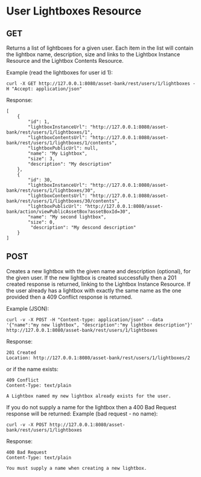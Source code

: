 # User Lightboxes Resource
## GET
Returns a list of lightboxes for a given user.
Each item in the list will contain the lightbox name, description, size and links to the Lightbox Instance Resource and the Lightbox Contents Resource.

Example (read the lightboxes for user id 1):
```
curl -X GET http://127.0.0.1:8080/asset-bank/rest/users/1/lightboxes -H "Accept: application/json"
```

Response:
```
[
    {
 		"id": 1,
        "lightboxInstanceUrl": "http://127.0.0.1:8080/asset-bank/rest/users/1/lightboxes/1",
        "lightboxContentsUrl": "http://127.0.0.1:8080/asset-bank/rest/users/1/lightboxes/1/contents",
        "lightboxPublicUrl": null,
        "name": "My Lightbox",
        "size": 3,
        "description": "My description"
    },
    {
 		"id": 30,
        "lightboxInstanceUrl": "http://127.0.0.1:8080/asset-bank/rest/users/1/lightboxes/30",
        "lightboxContentsUrl": "http://127.0.0.1:8080/asset-bank/rest/users/1/lightboxes/30/contents",
        "lightboxPublicUrl": "http://127.0.0.1:8080/asset-bank/action/viewPublicAssetBox?assetBoxId=30",
        "name": "My second lightbox",
        "size": 0,
         "description": "My descond description"
    }
]
```

## POST
Creates a new lightbox with the given name and description (optional), for the given user.
If the new lightbox is created successfully then a 201 created response is returned, linking to the Lightbox Instance Resource. If the user already has a lightbox with exactly the same name as the one provided then a 409 Conflict response is returned.

Example (JSON):
```
curl -v -X POST -H "Content-type: application/json" --data '{"name":"my new lightbox", "description":"my lightbox description"}' http://127.0.0.1:8080/asset-bank/rest/users/1/lightboxes
```


Response:
```
201 Created
Location: http://127.0.0.1:8080/asset-bank/rest/users/1/lightboxes/2
```

or if the name exists:

```
409 Conflict
Content-Type: text/plain

A Lightbox named my new lightbox already exists for the user.
```

If you do not supply a name for the lightbox then a 400 Bad Request response will be returned:
Example (bad request - no name):
```
curl -v -X POST http://127.0.0.1:8080/asset-bank/rest/users/1/lightboxes
```

Response:
```
400 Bad Request
Content-Type: text/plain

You must supply a name when creating a new lightbox.
```
